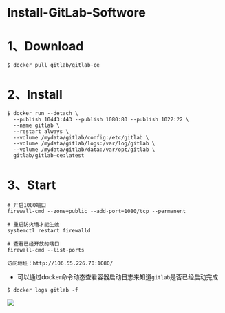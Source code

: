 # Install-GitLab-Softwore

# 1、Download

```shell
$ docker pull gitlab/gitlab-ce
```

# 2、Install

```shell
$ docker run --detach \
  --publish 10443:443 --publish 1080:80 --publish 1022:22 \
  --name gitlab \
  --restart always \
  --volume /mydata/gitlab/config:/etc/gitlab \
  --volume /mydata/gitlab/logs:/var/log/gitlab \
  --volume /mydata/gitlab/data:/var/opt/gitlab \
  gitlab/gitlab-ce:latest
```

# 3、Start

```shell
# 开启1080端口
firewall-cmd --zone=public --add-port=1080/tcp --permanent

# 重启防火墙才能生效
systemctl restart firewalld

# 查看已经开放的端口
firewall-cmd --list-ports
```

```
访问地址：http://106.55.226.70:1080/
```

- 可以通过docker命令动态查看容器启动日志来知道`gitlab`是否已经启动完成

```shell
$ docker logs gitlab -f
```

![](D:\my_notebook\typora笔记图片统一管理处\QQ截图20211214143440.jpg)

